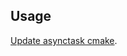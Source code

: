 ## Usage

[Update asynctask cmake](https://github.com/roachsinai/dotfiles/commit/9f6490cc9e74f9501e86647ea7b3a9506a846141).

